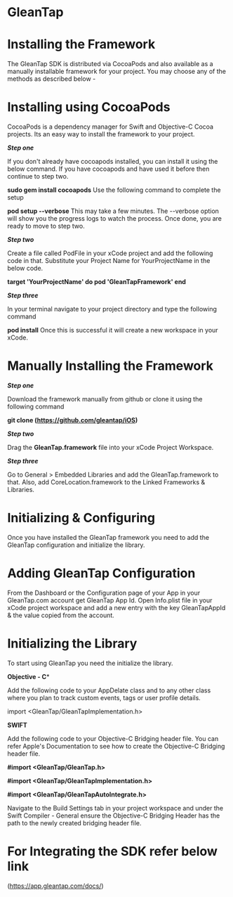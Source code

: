 # GleanTap

# Installing the Framework

The GleanTap SDK is distributed via CocoaPods and also available as a manually installable framework for your project. You may choose any of the methods as described below -


# Installing using CocoaPods
CocoaPods is a dependency manager for Swift and Objective-C Cocoa projects. Its an easy way to install the framework to your project.

 ***Step one***

If you don't already have cocoapods installed, you can install it using the below command. If you have cocoapods and have used it before then continue to step two.

**sudo gem install cocoapods**
Use the following command to complete the setup

**pod setup --verbose**
This may take a few minutes. The --verbose option will show you the progress logs to watch the process. Once done, you are ready to move to step two.


***Step two***

Create a file called PodFile in your xCode project and add the following code in that. Substitute your Project Name for YourProjectName in the below code.

**target 'YourProjectName' do
    pod 'GleanTapFramework'
end**

***Step three***

In your terminal navigate to your project directory and type the following command

**pod install**
Once this is successful it will create a new workspace in your xCode.


# Manually Installing the Framework

***Step one***

Download the framework manually from github or clone it using the following command

**git clone (https://github.com/gleantap/iOS)**

***Step two***

Drag the **GleanTap.framework** file into your xCode Project Workspace.


***Step three***

Go to General > Embedded Libraries and add the GleanTap.framework to that. Also, add CoreLocation.framework to the Linked Frameworks & Libraries.

# Initializing & Configuring 
Once you have installed the GleanTap framework you need to add the GleanTap configuration and initialize the library.


# Adding GleanTap Configuration
From the Dashboard or the Configuration page of your App in your GleanTap.com account get GleanTap App Id. Open Info.plist file in your xCode project workspace and add a new entry with the key GleanTapAppId & the value copied from the account.


# Initializing the Library
To start using GleanTap you need the initialize the library.

****Objective - C*****

Add the following code to your AppDelate class and to any other class where you plan to track custom events, tags or user profile details.

import <GleanTap/GleanTapImplementation.h>

****SWIFT****

Add the following code to your Objective-C Bridging header file. You can refer Apple's Documentation to see how to create the Objective-C Bridging header file.

**#import <GleanTap/GleanTap.h>**

**#import <GleanTap/GleanTapImplementation.h>**

**#import <GleanTap/GleanTapAutoIntegrate.h>**

Navigate to the Build Settings tab in your project workspace and under the Swift Compiler - General ensure the Objective-C Bridging Header has the path to the newly created bridging header file.

# For Integrating the SDK refer below link

(https://app.gleantap.com/docs/)

